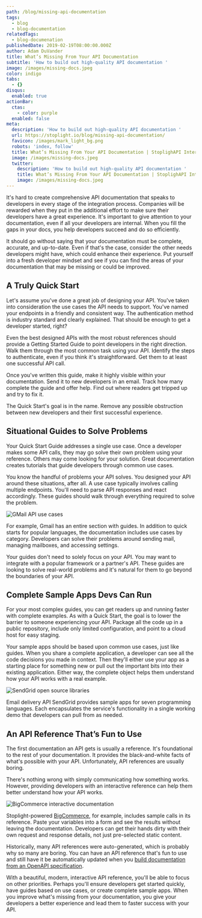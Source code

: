 ```yaml
---
path: /blog/missing-api-documentation
tags:
  - blog
  - blog-documentation
relatedTags:
  - blog-documenation
publishedDate: 2019-02-19T08:00:00.000Z
author: Adam DuVander
title: What’s Missing From Your API Documentation
subtitle: 'How to build out high-quality API documentation '
image: /images/missing-docs.jpeg
color: indigo
tabs:
  - {}
disqus:
  enabled: true
actionBar:
  ctas:
    - color: purple
  enabled: false
meta:
  description: 'How to build out high-quality API documentation '
  url: https://stoplight.io/blog/missing-api-documentation/
  favicon: /images/mark_light_bg.png
  robots: 'index, follow'
  title: What’s Missing From Your API Documentation | StoplighAPI Intersectioner
  image: /images/missing-docs.jpeg
  twitter:
    description: 'How to build out high-quality API documentation '
    title: What’s Missing From Your API Documentation | StoplighAPI Intersectioner
    image: /images/missing-docs.jpeg
---
```


It's hard to create comprehensive API documentation that speaks to developers in every stage of the integration process. Companies will be rewarded when they put in the additional effort to make sure their developers have a great experience. It's important to give attention to your documentation, even if all your developers are internal. When you fill the gaps in your docs, you help developers succeed and do so efficiently.

It should go without saying that your documentation must be complete, accurate, and up-to-date. Even if that's the case, consider the other needs developers might have, which could enhance their experience. Put yourself into a fresh developer mindset and see if you can find the areas of your documentation that may be missing or could be improved.

## A Truly Quick Start

Let's assume you've done a great job of designing your API. You've taken into consideration the use cases the API needs to support. You've named your endpoints in a friendly and consistent way. The authentication method is industry standard and clearly explained. That should be enough to get a developer started, right?

Even the best designed APIs with the most robust references should provide a Getting Started Guide to point developers in the right direction. Walk them through the most common task using your API. Identify the steps to authenticate, even if you think it's straightforward. Get them to at least one successful API call.

Once you've written this guide, make it highly visible within your documentation. Send it to new developers in an email. Track how many complete the guide and offer help. Find out where readers get tripped up and try to fix it.

The Quick Start's goal is in the name. Remove any possible obstruction between new developers and their first successful experience.

## Situational Guides to Solve Problems

Your Quick Start Guide addresses a single use case. Once a developer makes some API calls, they may go solve their own problem using your reference. Others may come looking for your solution. Great documentation creates tutorials that guide developers through common use cases.

You know the handful of problems your API solves. You designed your API around these situations, after all. A use case typically involves calling multiple endpoints. You'll need to parse API responses and react accordingly. These guides should walk through everything required to solve the problem.

![GMail API use cases](/images/gmail-use-cases.png)

For example, Gmail has an entire section with guides. In addition to quick starts for popular languages, the documentation includes use cases by category. Developers can solve their problems around sending mail, managing mailboxes, and accessing settings.

Your guides don't need to solely focus on your API. You may want to integrate with a popular framework or a partner's API. These guides are looking to solve real-world problems and it's natural for them to go beyond the boundaries of your API.

## Complete Sample Apps Devs Can Run

For your most complex guides, you can get readers up and running faster with complete examples. As with a Quick Start, the goal is to lower the barrier to someone experiencing your API. Package all the code up in a public repository, include only limited configuration, and point to a cloud host for easy staging.

Your sample apps should be based upon common use cases, just like guides. When you share a complete application, a developer can see all the code decisions you made in context. Then they'll either use your app as a starting place for something new or pull out the important bits into their existing application. Either way, the complete object helps them understand how your API works with a real example.

![SendGrid open source libraries](/images/sendgrid-tutorials.png)

Email delivery API SendGrid provides sample apps for seven programming languages. Each encapsulates the service's functionality in a single working demo that developers can pull from as needed.

## An API Reference That’s Fun to Use

The first documentation an API gets is usually a reference. It's foundational to the rest of your documentation. It provides the black-and-white facts of what's possible with your API. Unfortunately, API references are usually boring.

There's nothing wrong with simply communicating how something works. However, providing developers with an interactive reference can help them better understand how your API works.

![BigCommerce interactive documentation](/images/big-commerce-interactive.png)

Stoplight-powered [BigCommerce](https://developer.bigcommerce.com/api-reference/), for example, includes sample calls in its reference. Paste your variables into a form and see the results without leaving the documentation. Developers can get their hands dirty with their own request and response details, not just pre-selected static content.

Historically, many API references were auto-generated, which is probably why so many are boring. You can have an API reference that's fun to use and still have it be automatically updated when you [build documentation from an OpenAPI specification](https://stoplight.io/documentation).

With a beautiful, modern, interactive API reference, you'll be able to focus on other priorities. Perhaps you'll ensure developers get started quickly, have guides based on use cases, or create complete sample apps. When you improve what's missing from your documentation, you give your developers a better experience and lead them to faster success with your API.
